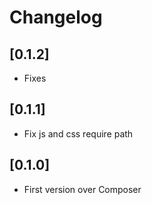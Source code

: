 # Changelog

## [0.1.2]
- Fixes

## [0.1.1]
- Fix js and css require path

## [0.1.0]
- First version over Composer
